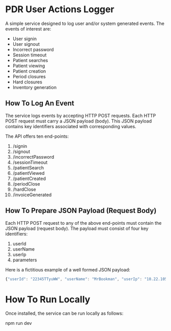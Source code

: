 # PDR User Actions Logger

A simple service designed to log user and/or system generated events. The events of interest are:

* User signin
* User signout
* Incorrect password
* Session timeout
* Patient searches
* Patient viewing
* Patient creation
* Period closures
* Hard closures
* Inventory generation

## How To Log An Event

The service logs events by accepting HTTP POST requests. Each HTTP POST request must carry a JSON payload (body). This JSON payload contains key identifiers associated with corresponding values.

The API offers ten end-points:

1. /signin
1. /signout
1. /incorrectPassword
1. /sessionTimeout
1. /patientSearch
1. /patientViewed
1. /patientCreated
1. /periodClose
1. /hardClose
1. /invoiceGenerated

## How To Prepare JSON Payload (Request Body)

Each HTTP POST request to any of the above end-points must contain the JSON payload (request body). The payload must consist of four key identifiers:

1. userId
1. userName
1. userIp
1. parameters

Here is a fictitious example of a well formed JSON payload:

```javascript
{"userId": "22345TTyuWW", "userName": "MrBookman", "userIp": "10.22.105.11", "parameters": "searchName=Janis Joplin"}
```

# How To Run Locally

Once installed, the service can be run locally as follows:

npm run dev


